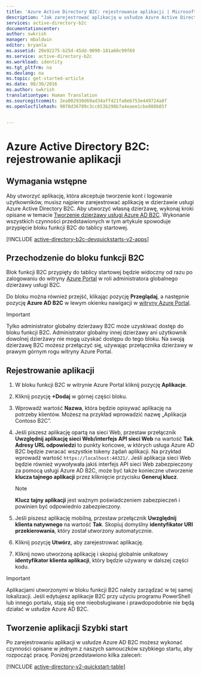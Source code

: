 ```yaml
---
title: 'Azure Active Directory B2C: rejestrowanie aplikacji | Microsoft Docs'
description: "Jak zarejestrować aplikację w usłudze Azure Active Directory B2C"
services: active-directory-b2c
documentationcenter: 
author: swkrish
manager: mbaldwin
editor: bryanla
ms.assetid: 20e92275-b25d-45dd-9090-181a60c99f69
ms.service: active-directory-b2c
ms.workload: identity
ms.tgt_pltfrm: na
ms.devlang: na
ms.topic: get-started-article
ms.date: 08/30/2016
ms.author: swkrish
translationtype: Human Translation
ms.sourcegitcommit: 2ea002938d69ad34aff421fa0eb753e449724a8f
ms.openlocfilehash: 9078d36789c3cc653b298b7a4eaee1cbe888b85f


---
```

# <a name="azure-active-directory-b2c-register-your-application"></a>Azure Active Directory B2C: rejestrowanie aplikacji
## <a name="prerequisite"></a>Wymagania wstępne
Aby utworzyć aplikację, która akceptuje tworzenie kont i logowanie użytkowników, musisz najpierw zarejestrować aplikację w dzierżawie usługi Azure Active Directory B2C. Aby utworzyć własną dzierżawę, wykonaj kroki opisane w temacie [Tworzenie dzierżawy usługi Azure AD B2C](active-directory-b2c-get-started.md). Wykonanie wszystkich czynności przedstawionych w tym artykule spowoduje przypięcie bloku funkcji B2C do tablicy startowej.

[!INCLUDE [active-directory-b2c-devquickstarts-v2-apps](../../includes/active-directory-b2c-devquickstarts-v2-apps.md)]

## <a name="navigate-to-the-b2c-features-blade"></a>Przechodzenie do bloku funkcji B2C
Blok funkcji B2C przypięty do tablicy startowej będzie widoczny od razu po zalogowaniu do witryny [Azure Portal](https://portal.azure.com/) w roli administratora globalnego dzierżawy usługi B2C.

Do bloku można również przejść, klikając pozycję **Przeglądaj**, a następnie pozycję **Azure AD B2C** w lewym okienku nawigacji w [witryny Azure Portal](https://portal.azure.com/).

> [!IMPORTANT]
> Tylko administrator globalny dzierżawy B2C może uzyskiwać dostęp do bloku funkcji B2C. Administrator globalny innej dzierżawy ani użytkownik dowolnej dzierżawy nie mogą uzyskać dostępu do tego bloku.  Na swoją dzierżawę B2C możesz przełączyć się, używając przełącznika dzierżawy w prawym górnym rogu witryny Azure Portal.
> 
> 

## <a name="register-an-application"></a>Rejestrowanie aplikacji
1. W bloku funkcji B2C w witrynie Azure Portal kliknij pozycję **Aplikacje**.
2. Kliknij pozycję **+Dodaj** w górnej części bloku.
3. Wprowadź wartość **Nazwa**, która będzie opisywać aplikację na potrzeby klientów. Możesz na przykład wprowadzić nazwę „Aplikacja Contoso B2C”.
4. Jeśli piszesz aplikację opartą na sieci Web, przestaw przełącznik **Uwzględnij aplikację sieci Web/interfejs API sieci Web** na wartość **Tak**. **Adresy URL odpowiedzi** to punkty końcowe, w których usługa Azure AD B2C będzie zwracać wszystkie tokeny żądań aplikacji. Na przykład wprowadź wartość `https://localhost:44321/`. Jeśli aplikacja sieci Web będzie również wywoływała jakiś interfejs API sieci Web zabezpieczony za pomocą usługi Azure AD B2C, może być także konieczne utworzenie **klucza tajnego aplikacji** przez kliknięcie przycisku **Generuj klucz**.
   
   > [!NOTE]
   > **Klucz tajny aplikacji** jest ważnym poświadczeniem zabezpieczeń i powinien być odpowiednio zabezpieczony.
   > 
   > 
5. Jeśli piszesz aplikację mobilną, przestaw przełącznik **Uwzględnij klienta natywnego** na wartość **Tak**. Skopiuj domyślny **identyfikator URI przekierowania**, który został utworzony automatycznie.
6. Kliknij pozycję **Utwórz**, aby zarejestrować aplikację.
7. Kliknij nowo utworzoną aplikację i skopiuj globalnie unikatowy **identyfikator klienta aplikacji**, który będzie używany w dalszej części kodu.

> [!IMPORTANT]
> Aplikacjami utworzonymi w bloku funkcji B2C należy zarządzać w tej samej lokalizacji. Jeśli edytujesz aplikacje B2C przy użyciu programu PowerShell lub innego portalu, stają się one nieobsługiwane i prawdopodobnie nie będą działać w usłudze Azure AD B2C.
> 
> 

## <a name="build-a-quick-start-application"></a>Tworzenie aplikacji Szybki start
Po zarejestrowaniu aplikacji w usłudze Azure AD B2C możesz wykonać czynności opisane w jednym z naszych samouczków szybkiego startu, aby rozpocząć pracę. Poniżej przedstawiono kilka zaleceń:

[!INCLUDE [active-directory-v2-quickstart-table](../../includes/active-directory-b2c-quickstart-table.md)]




<!--HONumber=Nov16_HO2-->


